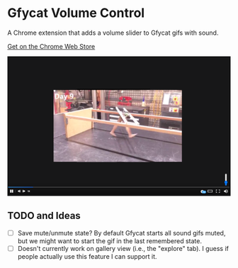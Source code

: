 # Gfycat Volume Control
A Chrome extension that adds a volume slider to Gfycat gifs with sound.

[Get on the Chrome Web Store](https://chrome.google.com/webstore/detail/gfycat-volume-control/kbmgipmgemeiiglekhhfdnlldbjhgjff)

![](gh_assets/screenshot.png)

## TODO and Ideas
- [ ] Save mute/unmute state? By default Gfycat starts all sound gifs muted, but we might want to start the gif in the last remembered state.
- [ ] Doesn't currently work on gallery view (i.e., the "explore" tab). I guess if people actually use this feature I can support it.